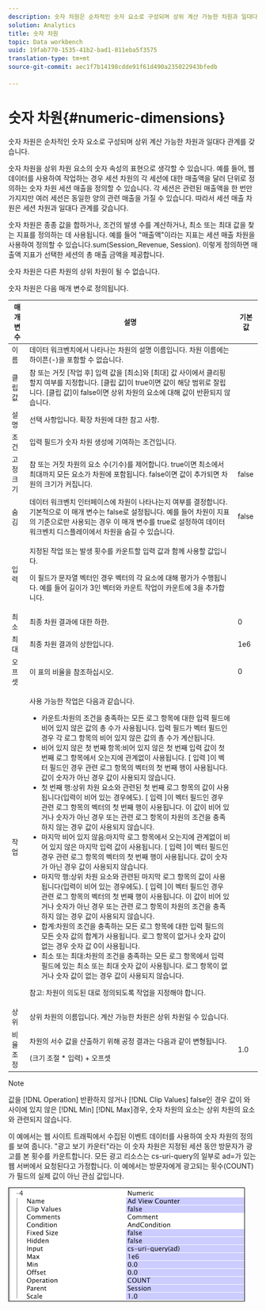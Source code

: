 ```yaml
---
description: 숫자 차원은 순차적인 숫자 요소로 구성되며 상위 계산 가능한 차원과 일대다 관계를 갖습니다.
solution: Analytics
title: 숫자 차원
topic: Data workbench
uuid: 19fab770-1535-41b2-bad1-811eba5f3575
translation-type: tm+mt
source-git-commit: aec1f7b14198cdde91f61d490a235022943bfedb

---
```



# 숫자 차원{#numeric-dimensions}

숫자 차원은 순차적인 숫자 요소로 구성되며 상위 계산 가능한 차원과 일대다 관계를 갖습니다.

숫자 차원을 상위 차원 요소의 숫자 속성의 표현으로 생각할 수 있습니다. 예를 들어, 웹 데이터를 사용하여 작업하는 경우 세션 차원의 각 세션에 대한 매출액을 달러 단위로 정의하는 숫자 차원 세션 매출을 정의할 수 있습니다. 각 세션은 관련된 매출액을 한 번만 가지지만 여러 세션은 동일한 양의 관련 매출을 가질 수 있습니다. 따라서 세션 매출 차원은 세션 차원과 일대다 관계를 갖습니다.

숫자 차원은 종종 값을 합하거나, 조건의 발생 수를 계산하거나, 최소 또는 최대 값을 찾는 지표를 정의하는 데 사용됩니다. 예를 들어 &quot;매출액&quot;이라는 지표는 세션 매출 차원을 사용하여 정의할 수 있습니다.sum(Session_Revenue, Session). 이렇게 정의하면 매출액 지표가 선택한 세션의 총 매출 금액을 제공합니다.

숫자 차원은 다른 차원의 상위 차원이 될 수 없습니다.

숫자 차원은 다음 매개 변수로 정의됩니다.

<table id="table_15B849DD0BFC4D57AD6CF28898901324"> 
 <thead> 
  <tr> 
   <th colname="col1" class="entry"> 매개 변수 </th> 
   <th colname="col2" class="entry"> 설명 </th> 
   <th colname="col3" class="entry"> 기본값 </th> 
  </tr> 
 </thead>
 <tbody> 
  <tr> 
   <td colname="col1">  이름  </td> 
   <td colname="col2"> 데이터 워크벤치에서 나타나는 차원의 설명 이름입니다. 차원 이름에는 하이픈(-)을 포함할 수 없습니다. </td> 
   <td colname="col3"> </td> 
  </tr> 
  <tr> 
   <td colname="col1"> 클립 값 </td> 
   <td colname="col2"> 참 또는 거짓 [작업 후] 입력 값을 [최소]와 [최대] 값 사이에서 클리핑할지 여부를 지정합니다. [클립 값]이 true이면 값이 해당 범위로 잘립니다. [클립 값]이 false이면 상위 차원의 요소에 대해 값이 반환되지 않습니다. </td> 
   <td colname="col3"> </td> 
  </tr> 
  <tr> 
   <td colname="col1"> 설명 </td> 
   <td colname="col2"> 선택 사항입니다. 확장 차원에 대한 참고 사항. </td> 
   <td colname="col3"> </td> 
  </tr> 
  <tr> 
   <td colname="col1"> 조건 </td> 
   <td colname="col2"> 입력 필드가 숫자 차원 생성에 기여하는 조건입니다. </td> 
   <td colname="col3"> </td> 
  </tr> 
  <tr> 
   <td colname="col1"> 고정 크기 </td> 
   <td colname="col2"> 참 또는 거짓 차원의 요소 수(기수)를 제어합니다. true이면 최소에서 최대까지 모든 요소가 차원에 포함됩니다. false이면 값이 추가되면 차원의 크기가 커집니다. </td> 
   <td colname="col3"> false </td> 
  </tr> 
  <tr> 
   <td colname="col1"> 숨김 </td> 
   <td colname="col2"> 데이터 워크벤치 인터페이스에 차원이 나타나는지 여부를 결정합니다. 기본적으로 이 매개 변수는 false로 설정됩니다. 예를 들어 차원이 지표의 기준으로만 사용되는 경우 이 매개 변수를 true로 설정하여 데이터 워크벤치 디스플레이에서 차원을 숨길 수 있습니다. </td> 
   <td colname="col3"> false </td> 
  </tr> 
  <tr> 
   <td colname="col1"> 입력 </td> 
   <td colname="col2"> <p>지정된 작업 또는 발생 횟수를 카운트할 입력 값과 함께 사용할 값입니다. </p> <p> 이 필드가 문자열 벡터인 경우 벡터의 각 요소에 대해 평가가 수행됩니다. 예를 들어 길이가 3인 벡터와 카운트 작업이 카운트에 3을 추가합니다. </p> </td> 
   <td colname="col3"> </td> 
  </tr> 
  <tr> 
   <td colname="col1"> 최소 </td> 
   <td colname="col2"> 최종 차원 결과에 대한 하한. </td> 
   <td colname="col3"> 0 </td> 
  </tr> 
  <tr> 
   <td colname="col1"> 최대 </td> 
   <td colname="col2"> 최종 차원 결과의 상한입니다. </td> 
   <td colname="col3"> 1e6 </td> 
  </tr> 
  <tr> 
   <td colname="col1"> 오프셋 </td> 
   <td colname="col2"> 이 표의 비율을 참조하십시오. </td> 
   <td colname="col3"> 0 </td> 
  </tr> 
  <tr> 
   <td colname="col1"> 작업 </td> 
   <td colname="col2"> <p>사용 가능한 작업은 다음과 같습니다. </p> <p> 
     <ul id="ul_E04733E5E8824A2BAAB90D9356078D99"> 
      <li id="li_CAEE9167D45540BEAC538345F250B509"> 카운트:차원의 조건을 충족하는 모든 로그 항목에 대한 <span class="wintitle"> 입력</span> 필드에 비어 있지 않은 값의 총 수가 사용됩니다. 입력 <span class="wintitle"> 필드가</span> 벡터 필드인 경우 각 로그 항목의 비어 있지 않은 값의 총 수가 계산됩니다. </li> 
      <li id="li_64A4D671E78642BD9A9334F8098450B9"> 비어 있지 않은 첫 번째 항목:비어 있지 않은 첫 번째 입력 값이 첫 번째 로그 항목에서 오는지에 관계없이 사용됩니다. [ <span class="wintitle"> 입력</span> ]이 벡터 필드인 경우 관련 로그 항목의 벡터의 첫 번째 행이 사용됩니다. 값이 숫자가 아닌 경우 값이 사용되지 않습니다. </li> 
      <li id="li_C967964729BD4A638FF78D8883CE513F"> 첫 번째 행:상위 차원 요소와 관련된 첫 번째 로그 항목의 값이 사용됩니다(입력이 비어 있는 경우에도). [ <span class="wintitle"> 입력</span> ]이 벡터 필드인 경우 관련 로그 항목의 벡터의 첫 번째 행이 사용됩니다. 이 값이 비어 있거나 숫자가 아닌 경우 또는 관련 로그 항목이 차원의 조건을 충족하지 않는 경우 값이 사용되지 않습니다. </li> 
      <li id="li_74171B17F480478B8547E1A361B22DA4"> 마지막 비어 있지 않음:마지막 로그 항목에서 오는지에 관계없이 비어 있지 않은 마지막 입력 값이 사용됩니다. [ <span class="wintitle"> 입력</span> ]이 벡터 필드인 경우 관련 로그 항목의 벡터의 첫 번째 행이 사용됩니다. 값이 숫자가 아닌 경우 값이 사용되지 않습니다. </li> 
      <li id="li_1253ECF507BD4BBF97CBB2FA12915045"> 마지막 행:상위 차원 요소와 관련된 마지막 로그 항목의 값이 사용됩니다(입력이 비어 있는 경우에도). [ <span class="wintitle"> 입력</span> ]이 벡터 필드인 경우 관련 로그 항목의 벡터의 첫 번째 행이 사용됩니다. 이 값이 비어 있거나 숫자가 아닌 경우 또는 관련 로그 항목이 차원의 조건을 충족하지 않는 경우 값이 사용되지 않습니다. </li> 
      <li id="li_20819E3944544F98853D6A02814F47B2"> 합계:차원의 조건을 충족하는 모든 로그 항목에 대한 <span class="wintitle"> 입력</span> 필드의 모든 숫자 값의 합계가 사용됩니다. 로그 항목이 없거나 숫자 값이 없는 경우 숫자 값 0이 사용됩니다. </li> 
      <li id="li_086C2E57604B4645A9203A984C6F9A04">최소 또는 최대:차원의 조건을 충족하는 모든 로그 항목에서 <span class="wintitle"> 입력</span> 필드에 있는 최소 또는 최대 숫자 값이 사용됩니다. 로그 항목이 없거나 숫자 값이 없는 경우 값이 사용되지 않습니다. </li> 
     </ul> </p> <p> <p>참고: 차원이 의도된 대로 정의되도록 작업을 지정해야 합니다. </p> </p> </td> 
   <td colname="col3"> </td> 
  </tr> 
  <tr> 
   <td colname="col1"> 상위 </td> 
   <td colname="col2"> 상위 차원의 이름입니다. 계산 가능한 차원은 상위 차원일 수 있습니다. </td> 
   <td colname="col3"> </td> 
  </tr> 
  <tr> 
   <td colname="col1"> 비율 조정 </td> 
   <td colname="col2"> <p>차원의 서수 값을 산출하기 위해 공정 결과는 다음과 같이 변형됩니다. </p> <p> (크기 조절 * 입력) + 오프셋 </p> </td> 
   <td colname="col3"> 1.0 </td> 
  </tr> 
 </tbody> 
</table>

>[!NOTE]
>
>값을 [!DNL Operation] 반환하지 않거나 [!DNL Clip Values] false인 경우 값이 와 사이에 있지 않은 [!DNL Min] [!DNL Max]경우, 숫자 차원의 요소는 상위 차원의 요소와 관련되지 않습니다.

이 예에서는 웹 사이트 트래픽에서 수집된 이벤트 데이터를 사용하여 숫자 차원의 정의를 보여 줍니다. &quot;광고 보기 카운터&quot;라는 이 숫자 차원은 지정된 세션 동안 방문자가 광고를 본 횟수를 카운트합니다. 모든 광고 리소스는 cs-uri-query의 일부로 ad=가 있는 웹 서버에서 요청된다고 가정합니다. 이 예에서는 방문자에게 광고되는 횟수(COUNT)가 필드의 실제 값이 아닌 관심 값입니다.

![](assets/cfg_Transformation_Dim_Numeric.png)

